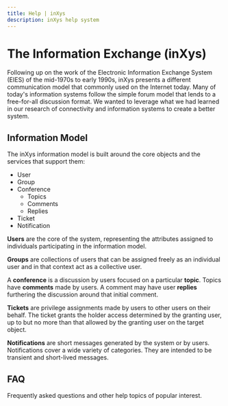 ```yaml
---
title: Help | inXys
description: inXys help system
---
```


# The Information Exchange (inXys)

Following up on the work of the Electronic Information Exchange System (EIES) of the mid-1970s to early 1990s,
inXys presents a different communication model that commonly used on the Internet today. Many of today's information systems follow the simple forum model that lends to a free-for-all discussion format.
We wanted to leverage what we had learned in our research of connectivity and information systems to create
a better system.

## Information Model

The inXys information model is built around the core objects and the services that support them:

 - User
 - Group
 - Conference
    - Topics
    - Comments
    - Replies
 - Ticket
 - Notification
 
**Users** are the core of the system, representing the attributes assigned to individuals participating in
the information model.

**Groups** are collections of users that can be assigned freely as an individual user and
in that context act as a collective user.

A **conference** is a discussion by users focused on a particular **topic**. Topics have **comments** made by users. A comment may have user **replies** furthering the discussion around that initial comment.

**Tickets** are privilege assignments made by users to other users on their behalf. The ticket grants the holder access determined by the granting user, up to but no more than that allowed by the granting user on the target object.

**Notifications** are short messages generated by the system or by users. Notifications cover a wide variety of categories. They are intended to be transient and short-lived messages.

## FAQ

Frequently asked questions and other help topics of popular interest.
